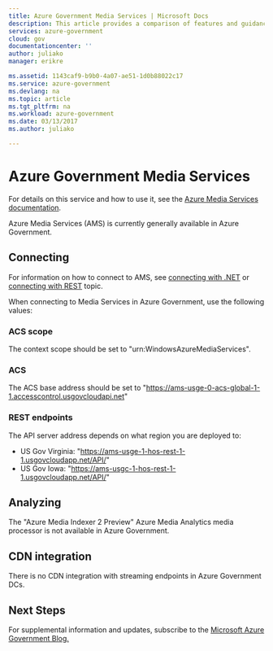 ```yaml
---
title: Azure Government Media Services | Microsoft Docs
description: This article provides a comparison of features and guidance on developing applications for Azure Government.
services: azure-government
cloud: gov
documentationcenter: ''
author: juliako
manager: erikre

ms.assetid: 1143caf9-b9b0-4a07-ae51-1d0b88022c17
ms.service: azure-government
ms.devlang: na
ms.topic: article
ms.tgt_pltfrm: na
ms.workload: azure-government
ms.date: 03/13/2017
ms.author: juliako

---
```

# Azure Government Media Services 
 
For details on this service and how to use it, see the [Azure Media Services documentation](../media-services/index.md).

Azure Media Services (AMS) is currently generally available in Azure Government.

## Connecting  

For information on how to connect to AMS, see [connecting with .NET](../media-services/media-services-dotnet-connect-programmatically.md) or [connecting with REST](../media-services/media-services-rest-connect-programmatically.md) topic.

When connecting to Media Services in Azure Government, use the following values:

### ACS scope

The context scope should be set to "urn:WindowsAzureMediaServices".

### ACS

The ACS base address should be set to "https://ams-usge-0-acs-global-1-1.accesscontrol.usgovcloudapi.net"

### REST endpoints

The API server address depends on what region you are deployed to:

- US Gov Virginia: "https://ams-usge-1-hos-rest-1-1.usgovcloudapp.net/API/"
- US Gov Iowa: "https://ams-usgc-1-hos-rest-1-1.usgovcloudapp.net/API/"

## Analyzing

The "Azure Media Indexer 2 Preview" Azure Media Analytics media processor is not available in Azure Government.
 
## CDN integration

There is no CDN integration with streaming endpoints in Azure Government DCs.

## Next Steps
For supplemental information and updates, subscribe to the
<a href="https://blogs.msdn.microsoft.com/azuregov/">Microsoft Azure Government Blog. </a>

